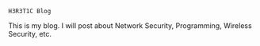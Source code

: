 ```
H3R3T1C Blog
```

This is my blog. I will post about Network Security, Programming, Wireless Security, etc.
